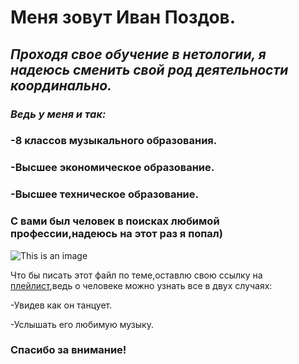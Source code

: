 # **Меня зовут Иван Поздов.**

## _Проходя свое обучение в нетологии, я надеюсь сменить свой род деятельности координально._

### _Ведь у меня и так:_

### -8 классов музыкального образования.

### -Высшее экономическое образование.

### -Высшее техническое образование.

### С вами был человек в поисках любимой профессии,надеюсь на этот раз я попал)

![This is an image](https://sun9-46.userapi.com/impg/CzPl3ALb0hbFhL5fTkEFjikWdiv-dyJZ6CwRxw/noBHjGksXSI.jpg?size=730x750&quality=96&sign=832bf8884ce628fdab2c20ab4cc4363e)

Что бы писать этот файл по теме,оставлю свою ссылку на [плейлист](https://music.yandex.ru/users/ivan.pozdov/playlists/1005),ведь о человеке можно узнать все в двух случаях:
 
-Увидев как он танцует.
 
-Услышать его любимую музыку. 
   ### **Спасибо за внимание!**